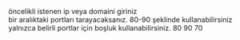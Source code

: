 öncelikli istenen ip veya domaini giriniz  
bir aralıktaki portları tarayacaksanız. 80-90 şeklinde kullanabilirsiniz  
yalnızca belirli portlar için boşluk kullanabilirsiniz. 80 90 70
